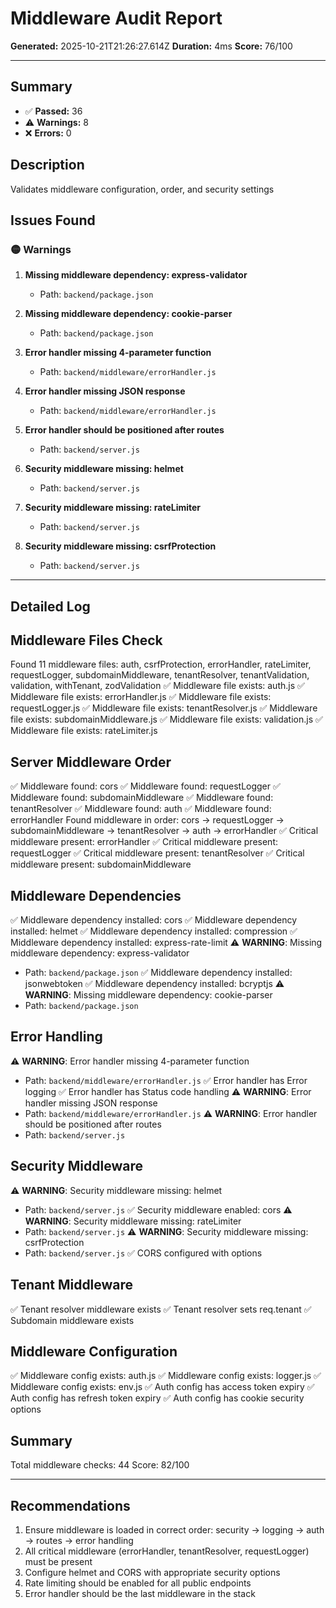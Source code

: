 # Middleware Audit Report

**Generated:** 2025-10-21T21:26:27.614Z
**Duration:** 4ms
**Score:** 76/100

---

## Summary

- ✅ **Passed:** 36
- ⚠️  **Warnings:** 8
- ❌ **Errors:** 0

## Description

Validates middleware configuration, order, and security settings

## Issues Found

### 🟡 Warnings

1. **Missing middleware dependency: express-validator**
   - Path: `backend/package.json`

2. **Missing middleware dependency: cookie-parser**
   - Path: `backend/package.json`

3. **Error handler missing 4-parameter function**
   - Path: `backend/middleware/errorHandler.js`

4. **Error handler missing JSON response**
   - Path: `backend/middleware/errorHandler.js`

5. **Error handler should be positioned after routes**
   - Path: `backend/server.js`

6. **Security middleware missing: helmet**
   - Path: `backend/server.js`

7. **Security middleware missing: rateLimiter**
   - Path: `backend/server.js`

8. **Security middleware missing: csrfProtection**
   - Path: `backend/server.js`

---

## Detailed Log


## Middleware Files Check

Found 11 middleware files: auth, csrfProtection, errorHandler, rateLimiter, requestLogger, subdomainMiddleware, tenantResolver, tenantValidation, validation, withTenant, zodValidation
✅ Middleware file exists: auth.js
✅ Middleware file exists: errorHandler.js
✅ Middleware file exists: requestLogger.js
✅ Middleware file exists: tenantResolver.js
✅ Middleware file exists: subdomainMiddleware.js
✅ Middleware file exists: validation.js
✅ Middleware file exists: rateLimiter.js

## Server Middleware Order

✅ Middleware found: cors
✅ Middleware found: requestLogger
✅ Middleware found: subdomainMiddleware
✅ Middleware found: tenantResolver
✅ Middleware found: auth
✅ Middleware found: errorHandler
Found middleware in order: cors → requestLogger → subdomainMiddleware → tenantResolver → auth → errorHandler
✅ Critical middleware present: errorHandler
✅ Critical middleware present: requestLogger
✅ Critical middleware present: tenantResolver
✅ Critical middleware present: subdomainMiddleware

## Middleware Dependencies

✅ Middleware dependency installed: cors
✅ Middleware dependency installed: helmet
✅ Middleware dependency installed: compression
✅ Middleware dependency installed: express-rate-limit
⚠️ **WARNING**: Missing middleware dependency: express-validator
   - Path: `backend/package.json`
✅ Middleware dependency installed: jsonwebtoken
✅ Middleware dependency installed: bcryptjs
⚠️ **WARNING**: Missing middleware dependency: cookie-parser
   - Path: `backend/package.json`

## Error Handling

⚠️ **WARNING**: Error handler missing 4-parameter function
   - Path: `backend/middleware/errorHandler.js`
✅ Error handler has Error logging
✅ Error handler has Status code handling
⚠️ **WARNING**: Error handler missing JSON response
   - Path: `backend/middleware/errorHandler.js`
⚠️ **WARNING**: Error handler should be positioned after routes
   - Path: `backend/server.js`

## Security Middleware

⚠️ **WARNING**: Security middleware missing: helmet
   - Path: `backend/server.js`
✅ Security middleware enabled: cors
⚠️ **WARNING**: Security middleware missing: rateLimiter
   - Path: `backend/server.js`
⚠️ **WARNING**: Security middleware missing: csrfProtection
   - Path: `backend/server.js`
✅ CORS configured with options

## Tenant Middleware

✅ Tenant resolver middleware exists
✅ Tenant resolver sets req.tenant
✅ Subdomain middleware exists

## Middleware Configuration

✅ Middleware config exists: auth.js
✅ Middleware config exists: logger.js
✅ Middleware config exists: env.js
✅ Auth config has access token expiry
✅ Auth config has refresh token expiry
✅ Auth config has cookie security options

## Summary

Total middleware checks: 44
Score: 82/100

---

## Recommendations

1. Ensure middleware is loaded in correct order: security → logging → auth → routes → error handling
2. All critical middleware (errorHandler, tenantResolver, requestLogger) must be present
3. Configure helmet and CORS with appropriate security options
4. Rate limiting should be enabled for all public endpoints
5. Error handler should be the last middleware in the stack
